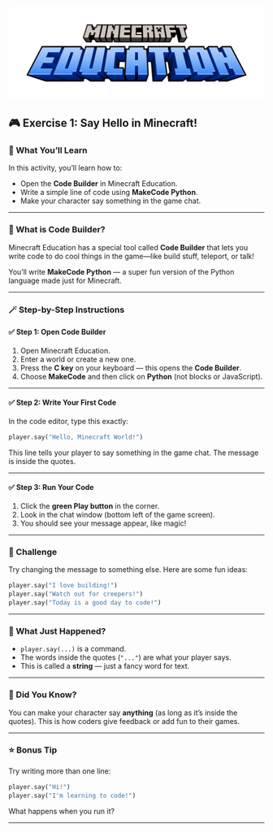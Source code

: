 ![Minecraft Education Logo](images/education-minecraft-logo.png)

## 🎮 Exercise 1: Say Hello in Minecraft!

### 👋 What You’ll Learn

In this activity, you’ll learn how to:

* Open the **Code Builder** in Minecraft Education.
* Write a simple line of code using **MakeCode Python**.
* Make your character say something in the game chat.

---

### 🧠 What is Code Builder?

Minecraft Education has a special tool called **Code Builder** that lets you write code to do cool things in the game—like build stuff, teleport, or talk!

You’ll write **MakeCode Python** — a super fun version of the Python language made just for Minecraft.

---

### 🪄 Step-by-Step Instructions

#### ✅ Step 1: Open Code Builder

1. Open Minecraft Education.
2. Enter a world or create a new one.
3. Press the **C key** on your keyboard — this opens the **Code Builder**.
4. Choose **MakeCode** and then click on **Python** (not blocks or JavaScript).

---

#### ✅ Step 2: Write Your First Code

In the code editor, type this exactly:

```python
player.say("Hello, Minecraft World!")
```

This line tells your player to say something in the game chat. The message is inside the quotes.

---

#### ✅ Step 3: Run Your Code

1. Click the **green Play button** in the corner.
2. Look in the chat window (bottom left of the game screen).
3. You should see your message appear, like magic!

---

### 🧩 Challenge

Try changing the message to something else. Here are some fun ideas:

```python
player.say("I love building!")
player.say("Watch out for creepers!")
player.say("Today is a good day to code!")
```

---

### 📝 What Just Happened?

* `player.say(...)` is a command.
* The words inside the quotes (`"..."`) are what your player says.
* This is called a **string** — just a fancy word for text.

---

### 🧠 Did You Know?

You can make your character say **anything** (as long as it’s inside the quotes). This is how coders give feedback or add fun to their games.

---

### ⭐ Bonus Tip

Try writing more than one line:

```python
player.say("Hi!")
player.say("I'm learning to code!")
```

What happens when you run it?

---

